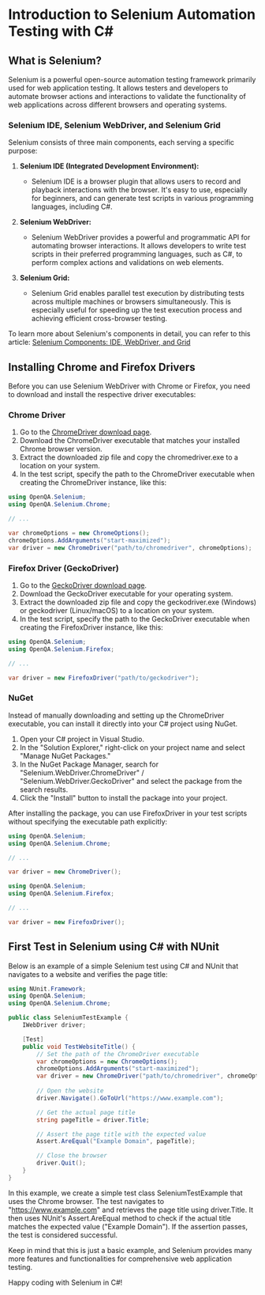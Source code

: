 ﻿# Introduction to Selenium Automation Testing with C#

## What is Selenium?

Selenium is a powerful open-source automation testing framework primarily used for web application testing. It allows testers and developers to automate browser actions and interactions to validate the functionality of web applications across different browsers and operating systems.

### Selenium IDE, Selenium WebDriver, and Selenium Grid

Selenium consists of three main components, each serving a specific purpose:

1. **Selenium IDE (Integrated Development Environment):**
    - Selenium IDE is a browser plugin that allows users to record and playback interactions with the browser. It's easy to use, especially for beginners, and can generate test scripts in various programming languages, including C#.

2. **Selenium WebDriver:**
    - Selenium WebDriver provides a powerful and programmatic API for automating browser interactions. It allows developers to write test scripts in their preferred programming languages, such as C#, to perform complex actions and validations on web elements.

3. **Selenium Grid:**
    - Selenium Grid enables parallel test execution by distributing tests across multiple machines or browsers simultaneously. This is especially useful for speeding up the test execution process and achieving efficient cross-browser testing.

To learn more about Selenium's components in detail, you can refer to this article: [Selenium Components: IDE, WebDriver, and Grid](https://www.selenium.dev/documentation)

## Installing Chrome and Firefox Drivers

Before you can use Selenium WebDriver with Chrome or Firefox, you need to download and install the respective driver executables:

### Chrome Driver

1. Go to the [ChromeDriver download page]('[https://sites.google.com/a/chromium.org/chromedriver/downloads]('https://googlechromelabs.github.io/chrome-for-testing/')).
2. Download the ChromeDriver executable that matches your installed Chrome browser version.
3. Extract the downloaded zip file and copy the chromedriver.exe to a location on your system.
4. In the test script, specify the path to the ChromeDriver executable when creating the ChromeDriver instance, like this:

```csharp
using OpenQA.Selenium;
using OpenQA.Selenium.Chrome;

// ...

var chromeOptions = new ChromeOptions();
chromeOptions.AddArguments("start-maximized");
var driver = new ChromeDriver("path/to/chromedriver", chromeOptions);
```

### Firefox Driver (GeckoDriver)

1. Go to the [GeckoDriver download page]('https://github.com/mozilla/geckodriver/releases'). 
2. Download the GeckoDriver executable for your operating system. 
3. Extract the downloaded zip file and copy the geckodriver.exe (Windows) or geckodriver (Linux/macOS) to a location on your system. 
4. In the test script, specify the path to the GeckoDriver executable when creating the FirefoxDriver instance, like this:

```csharp
using OpenQA.Selenium;
using OpenQA.Selenium.Firefox;

// ...

var driver = new FirefoxDriver("path/to/geckodriver");
```

### NuGet

Instead of manually downloading and setting up the ChromeDriver executable, you can install it directly into your C# project using NuGet.

1. Open your C# project in Visual Studio. 
2. In the "Solution Explorer," right-click on your project name and select "Manage NuGet Packages."
3. In the NuGet Package Manager, search for "Selenium.WebDriver.ChromeDriver" / "Selenium.WebDriver.GeckoDriver" and select the package from the search results. 
4. Click the "Install" button to install the package into your project.

After installing the package, you can use FirefoxDriver in your test scripts without specifying the executable path explicitly:

```csharp
using OpenQA.Selenium;
using OpenQA.Selenium.Chrome;

// ...

var driver = new ChromeDriver();
```
```csharp
using OpenQA.Selenium;
using OpenQA.Selenium.Firefox;

// ...

var driver = new FirefoxDriver();
```

## First Test in Selenium using C# with NUnit

Below is an example of a simple Selenium test using C# and NUnit that navigates to a website and verifies the page title:

```csharp
using NUnit.Framework;
using OpenQA.Selenium;
using OpenQA.Selenium.Chrome;

public class SeleniumTestExample {
    IWebDriver driver;

    [Test]
    public void TestWebsiteTitle() {
        // Set the path of the ChromeDriver executable
        var chromeOptions = new ChromeOptions();
        chromeOptions.AddArguments("start-maximized");
        var driver = new ChromeDriver("path/to/chromedriver", chromeOptions);
        
        // Open the website
        driver.Navigate().GoToUrl("https://www.example.com");

        // Get the actual page title
        string pageTitle = driver.Title;

        // Assert the page title with the expected value
        Assert.AreEqual("Example Domain", pageTitle);

        // Close the browser
        driver.Quit();
    }
}
```

In this example, we create a simple test class SeleniumTestExample that uses the Chrome browser. The test navigates to "https://www.example.com" and retrieves the page title using driver.Title. It then uses NUnit's Assert.AreEqual method to check if the actual title matches the expected value ("Example Domain"). If the assertion passes, the test is considered successful.

Keep in mind that this is just a basic example, and Selenium provides many more features and functionalities for comprehensive web application testing.

Happy coding with Selenium in C#!
